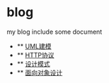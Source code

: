 # blog
my blog include some document

* ** [UML建模](https://github.com/bingbo/blog/wiki/uml)
* ** [HTTP协议](https://github.com/bingbo/blog/wiki/http)
* ** [设计模式](https://github.com/bingbo/blog/wiki/patterns)
* ** [面向对象设计](https://github.com/bingbo/blog/wiki/oop)


